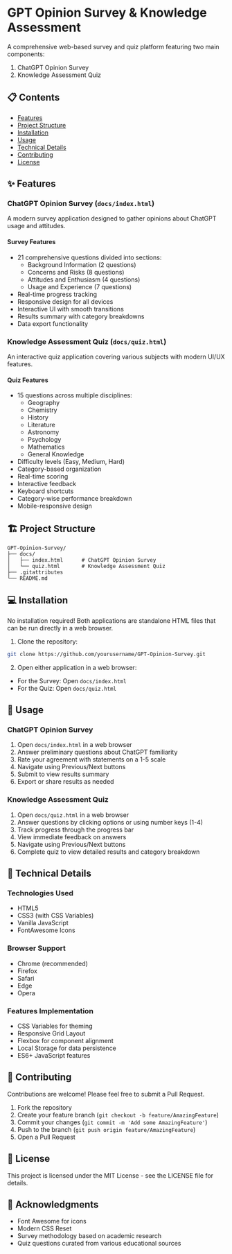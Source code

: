 # GPT Opinion Survey & Knowledge Assessment

A comprehensive web-based survey and quiz platform featuring two main components:

1. ChatGPT Opinion Survey
2. Knowledge Assessment Quiz

## 📋 Contents

- [Features](#features)
- [Project Structure](#project-structure)
- [Installation](#installation)
- [Usage](#usage)
- [Technical Details](#technical-details)
- [Contributing](#contributing)
- [License](#license)

## ✨ Features

### ChatGPT Opinion Survey (`docs/index.html`)

A modern survey application designed to gather opinions about ChatGPT usage and attitudes.

#### Survey Features

- 21 comprehensive questions divided into sections:
  - Background Information (2 questions)
  - Concerns and Risks (8 questions)
  - Attitudes and Enthusiasm (4 questions)
  - Usage and Experience (7 questions)
- Real-time progress tracking
- Responsive design for all devices
- Interactive UI with smooth transitions
- Results summary with category breakdowns
- Data export functionality

### Knowledge Assessment Quiz (`docs/quiz.html`)

An interactive quiz application covering various subjects with modern UI/UX features.

#### Quiz Features

- 15 questions across multiple disciplines:
  - Geography
  - Chemistry
  - History
  - Literature
  - Astronomy
  - Psychology
  - Mathematics
  - General Knowledge
- Difficulty levels (Easy, Medium, Hard)
- Category-based organization
- Real-time scoring
- Interactive feedback
- Keyboard shortcuts
- Category-wise performance breakdown
- Mobile-responsive design

## 🏗 Project Structure

```
GPT-Opinion-Survey/
├── docs/
│   ├── index.html      # ChatGPT Opinion Survey
│   └── quiz.html       # Knowledge Assessment Quiz
├── .gitattributes
└── README.md
```

## 💻 Installation

No installation required! Both applications are standalone HTML files that can be run directly in a web browser.

1. Clone the repository:

```bash
git clone https://github.com/yourusername/GPT-Opinion-Survey.git
```

2. Open either application in a web browser:

- For the Survey: Open `docs/index.html`
- For the Quiz: Open `docs/quiz.html`

## 🚀 Usage

### ChatGPT Opinion Survey

1. Open `docs/index.html` in a web browser
2. Answer preliminary questions about ChatGPT familiarity
3. Rate your agreement with statements on a 1-5 scale
4. Navigate using Previous/Next buttons
5. Submit to view results summary
6. Export or share results as needed

### Knowledge Assessment Quiz

1. Open `docs/quiz.html` in a web browser
2. Answer questions by clicking options or using number keys (1-4)
3. Track progress through the progress bar
4. View immediate feedback on answers
5. Navigate using Previous/Next buttons
6. Complete quiz to view detailed results and category breakdown

## 🔧 Technical Details

### Technologies Used

- HTML5
- CSS3 (with CSS Variables)
- Vanilla JavaScript
- FontAwesome Icons

### Browser Support

- Chrome (recommended)
- Firefox
- Safari
- Edge
- Opera

### Features Implementation

- CSS Variables for theming
- Responsive Grid Layout
- Flexbox for component alignment
- Local Storage for data persistence
- ES6+ JavaScript features

## 🤝 Contributing

Contributions are welcome! Please feel free to submit a Pull Request.

1. Fork the repository
2. Create your feature branch (`git checkout -b feature/AmazingFeature`)
3. Commit your changes (`git commit -m 'Add some AmazingFeature'`)
4. Push to the branch (`git push origin feature/AmazingFeature`)
5. Open a Pull Request

## 📄 License

This project is licensed under the MIT License - see the LICENSE file for details.

## 🙏 Acknowledgments

- Font Awesome for icons
- Modern CSS Reset
- Survey methodology based on academic research
- Quiz questions curated from various educational sources
